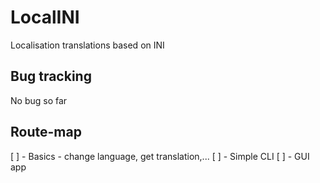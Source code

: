 # LocalINI
Localisation translations based on INI

## Bug tracking
No bug so far

## Route-map
[ ] - Basics - change language, get translation,...
[ ] - Simple CLI
[ ] - GUI app
